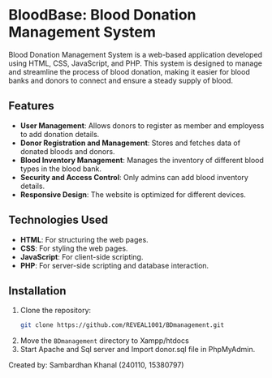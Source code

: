 # BloodBase: Blood Donation Management System

Blood Donation Management System is a web-based application developed using HTML, CSS, JavaScript, and PHP. This system is designed to manage and streamline the process of blood donation, making it easier for blood banks and donors to connect and ensure a steady supply of blood.

## Features

- **User Management**: Allows donors to register as member and employess to add donation details.
- **Donor Registration and Management**: Stores and fetches data of donated bloods and donors.
- **Blood Inventory Management**: Manages the inventory of different blood types in the blood bank.
- **Security and Access Control**: Only admins can add blood inventory details.
- **Responsive Design**: The website is optimized for different devices.

## Technologies Used

- **HTML**: For structuring the web pages.
- **CSS**: For styling the web pages.
- **JavaScript**: For client-side scripting.
- **PHP**: For server-side scripting and database interaction.

## Installation

1. Clone the repository:
   ```bash
   git clone https://github.com/REVEAL1001/BDmanagement.git
   ```
2. Move the `BDmanagement` directory to Xampp/htdocs
3. Start Apache and Sql server and Import donor.sql file in PhpMyAdmin.

Created by: Sambardhan Khanal (240110, 15380797)
